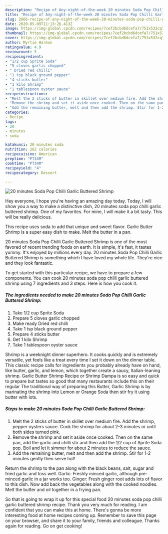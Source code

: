 ```yaml
---
description: "Recipe of Any-night-of-the-week 20 minutes Soda Pop Chilli Garlic Buttered Shrimp"
title: "Recipe of Any-night-of-the-week 20 minutes Soda Pop Chilli Garlic Buttered Shrimp"
slug: 2666-recipe-of-any-night-of-the-week-20-minutes-soda-pop-chilli-garlic-buttered-shrimp
date: 2020-05-09T11:13:26.413Z
image: https://img-global.cpcdn.com/recipes/7cef2bcbd6dcefa7/751x532cq70/20-minutes-soda-pop-chilli-garlic-buttered-shrimp-recipe-main-photo.jpg
thumbnail: https://img-global.cpcdn.com/recipes/7cef2bcbd6dcefa7/751x532cq70/20-minutes-soda-pop-chilli-garlic-buttered-shrimp-recipe-main-photo.jpg
cover: https://img-global.cpcdn.com/recipes/7cef2bcbd6dcefa7/751x532cq70/20-minutes-soda-pop-chilli-garlic-buttered-shrimp-recipe-main-photo.jpg
author: Myrtie Harmon
ratingvalue: 4.9
reviewcount: 5
recipeingredient:
- "1/2 cup Sprite Soda"
- "5 cloves garlic chopped"
- " Dried red chilli"
- "1 tsp black ground pepper"
- "4 sticks butter"
- "1 kilo Shrimp"
- "1 tablespoon oyster sauce"
recipeinstructions:
- "Melt the 2 sticks of butter in skillet over medium fire. Add the shrimp, pepper oysters sauce. Cook the shrimp for about 2-3 minutes or until both sides turned pink."
- "Remove the shrimp and set it aside once cooked. Then on the same pan, add the garlic and chilli stir and then add the 1/2 cup of Sprite Soda pop. Boil and let it simmer for about 2 minutes to reduce the sauce."
- "Add the remaining butter, melt and then add the shrimp. Stir for 1-2 minutes gently then serve hot!"
categories:
- Recipe
tags:
- 20
- minutes
- soda

katakunci: 20 minutes soda 
nutrition: 262 calories
recipecuisine: American
preptime: "PT34M"
cooktime: "PT34M"
recipeyield: "4"
recipecategory: Dessert

---
```



![20 minutes Soda Pop Chilli Garlic Buttered Shrimp](https://img-global.cpcdn.com/recipes/7cef2bcbd6dcefa7/751x532cq70/20-minutes-soda-pop-chilli-garlic-buttered-shrimp-recipe-main-photo.jpg)

Hey everyone, I hope you're having an amazing day today. Today, I will show you a way to make a distinctive dish, 20 minutes soda pop chilli garlic buttered shrimp. One of my favorites. For mine, I will make it a bit tasty. This will be really delicious.

This recipe uses soda to add that unique and sweet flavor. Garlic Butter Shrimp is a super easy dish to make. Melt the butter in a pan.

20 minutes Soda Pop Chilli Garlic Buttered Shrimp is one of the most favored of recent trending foods on earth. It is simple, it's fast, it tastes yummy. It's enjoyed by millions every day. 20 minutes Soda Pop Chilli Garlic Buttered Shrimp is something which I have loved my whole life. They're nice and they look fantastic.


To get started with this particular recipe, we have to prepare a few components. You can cook 20 minutes soda pop chilli garlic buttered shrimp using 7 ingredients and 3 steps. Here is how you cook it.

<!--inarticleads1-->

##### The ingredients needed to make 20 minutes Soda Pop Chilli Garlic Buttered Shrimp:

1. Take 1/2 cup Sprite Soda
1. Prepare 5 cloves garlic chopped
1. Make ready  Dried red chilli
1. Take 1 tsp black ground pepper
1. Prepare 4 sticks butter
1. Get 1 kilo Shrimp
1. Take 1 tablespoon oyster sauce


Shrimp is a weeknight dinner superhero. It cooks quickly and is extremely versatile, yet feels like a treat every time I set it down on the dinner table. This classic recipe calls for ingredients you probably already have on hand, like butter, garlic, and lemon, which together create a saucy, Italian-leaning shrimp. Garlic Butter Shrimp Recipe or Shrimp Dampa is so easy and quick to prepare but tastes so good that many restaurants include this on their regular The traditional way of preparing this Butter, Garlic Shrimp is by marinating the shrimp into Lemon or Orange Soda then stir fry it using butter with lots. 

<!--inarticleads2-->

##### Steps to make 20 minutes Soda Pop Chilli Garlic Buttered Shrimp:

1. Melt the 2 sticks of butter in skillet over medium fire. Add the shrimp, pepper oysters sauce. Cook the shrimp for about 2-3 minutes or until both sides turned pink.
1. Remove the shrimp and set it aside once cooked. Then on the same pan, add the garlic and chilli stir and then add the 1/2 cup of Sprite Soda pop. Boil and let it simmer for about 2 minutes to reduce the sauce.
1. Add the remaining butter, melt and then add the shrimp. Stir for 1-2 minutes gently then serve hot!


Return the shrimp to the pan along with the black beans, salt, sugar and fried garlic and toss well. Garlic: Freshly minced garlic, although pre-minced garlic in a jar works too. Ginger: Fresh ginger root adds lots of flavor to this dish. Now add back the vegetables along with the cooked noodles. Melt the butter and oil together in a frying pan. 

So that is going to wrap it up for this special food 20 minutes soda pop chilli garlic buttered shrimp recipe. Thank you very much for reading. I am confident that you can make this at home. There's gonna be more interesting food at home recipes coming up. Remember to save this page on your browser, and share it to your family, friends and colleague. Thanks again for reading. Go on get cooking!
